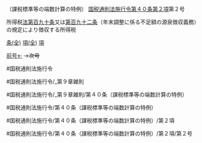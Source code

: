 （課税標準等の端数計算の特例）
[国税通則法施行令第４０条第２項](国税通則法施行＿令＿第４０条第２項)第２号

所得税[法第百九十条](国税通則法＿＿＿＿＿第１９０条第１項)又は[第百九十二条](国税通則法施行＿令＿第１９２条第１項)（年末調整に係る不足額の源泉徴収義務）の規定により徴収する所得税

[条(全)](国税通則法施行＿令＿第４０条_.md)    [項(全)](国税通則法施行＿令＿第４０条第２項_.md)    [項](国税通則法施行＿令＿第４０条第２項.md)

[前号←](国税通則法施行＿令＿第４０条第２項第１号.md)  ~~→次号~~

#国税通則法施行令

#国税通則法施行令/_第９章雑則

#国税通則法施行令/_第９章雑則/第４０条（課税標準等の端数計算の特例）

#国税通則法施行令/第４０条（課税標準等の端数計算の特例）

#国税通則法施行令/第４０条（課税標準等の端数計算の特例）/第２項

#国税通則法施行令/第４０条（課税標準等の端数計算の特例）/第２項/第２号

